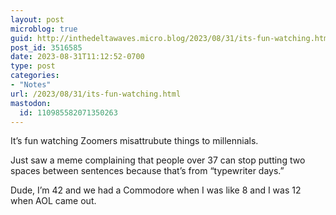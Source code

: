 ```yaml
---
layout: post
microblog: true
guid: http://inthedeltawaves.micro.blog/2023/08/31/its-fun-watching.html
post_id: 3516585
date: 2023-08-31T11:12:52-0700
type: post
categories:
- "Notes"
url: /2023/08/31/its-fun-watching.html
mastodon:
  id: 110985582071350263
---
```

It’s fun watching Zoomers misattrubute things to millennials. 

Just saw a meme complaining that people over 37 can stop putting two spaces between sentences because that’s from “typewriter days.”

Dude, I’m 42 and we had a Commodore when I was like 8 and I was 12 when AOL came out. 
